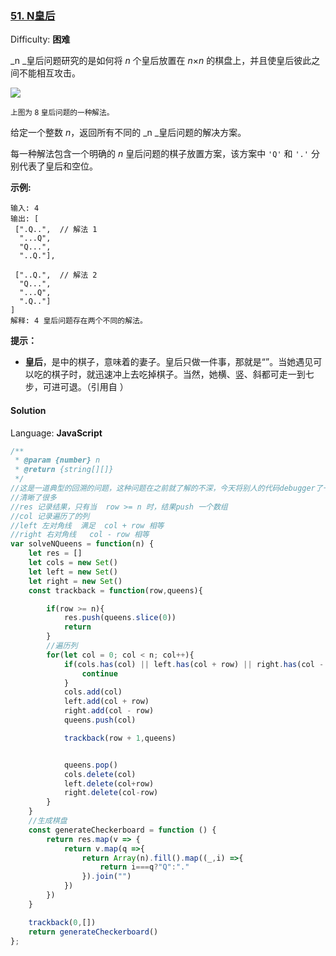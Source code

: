 ### [51\. N皇后](https://leetcode-cn.com/problems/n-queens/)

Difficulty: **困难**


_n _皇后问题研究的是如何将 _n_ 个皇后放置在 _n_×_n_ 的棋盘上，并且使皇后彼此之间不能相互攻击。

![](https://assets.leetcode-cn.com/aliyun-lc-upload/uploads/2018/10/12/8-queens.png)

<small style="display: inline;">上图为 8 皇后问题的一种解法。</small>

给定一个整数 _n_，返回所有不同的 _n _皇后问题的解决方案。

每一种解法包含一个明确的 _n_ 皇后问题的棋子放置方案，该方案中 `'Q'` 和 `'.'` 分别代表了皇后和空位。

**示例:**

```
输入: 4
输出: [
 [".Q..",  // 解法 1
  "...Q",
  "Q...",
  "..Q."],

 ["..Q.",  // 解法 2
  "Q...",
  "...Q",
  ".Q.."]
]
解释: 4 皇后问题存在两个不同的解法。
```

**提示：**

*   **皇后**，是中的棋子，意味着的妻子。皇后只做一件事，那就是“”。当她遇见可以吃的棋子时，就迅速冲上去吃掉棋子。当然，她横、竖、斜都可走一到七步，可进可退。（引用自 ）


#### Solution

Language: **JavaScript**

```javascript
​/**
 * @param {number} n
 * @return {string[][]}
 */
//这是一道典型的回溯的问题，这种问题在之前就了解的不深，今天将别人的代码debugger了一下，
//清晰了很多
//res 记录结果，只有当  row >= n 时，结果push 一个数组
//col 记录遍历了的列
//left 左对角线  满足  col + row 相等
//right 右对角线   col - row 相等
var solveNQueens = function(n) {
    let res = []
    let cols = new Set()
    let left = new Set()
    let right = new Set()
    const trackback = function(row,queens){

        if(row >= n){
            res.push(queens.slice(0))
            return
        }
        //遍历列
        for(let col = 0; col < n; col++){
            if(cols.has(col) || left.has(col + row) || right.has(col - row) ){
                continue
            }
            cols.add(col)
            left.add(col + row)
            right.add(col - row)
            queens.push(col)

            trackback(row + 1,queens)


            queens.pop()
            cols.delete(col)
            left.delete(col+row)
            right.delete(col-row)
        }
    }
    //生成棋盘
    const generateCheckerboard = function () {
        return res.map(v => {
            return v.map(q =>{
                return Array(n).fill().map((_,i) =>{
                    return i===q?"Q":"."
                }).join("")
            })
        })
    }

    trackback(0,[])
    return generateCheckerboard()
};
```
